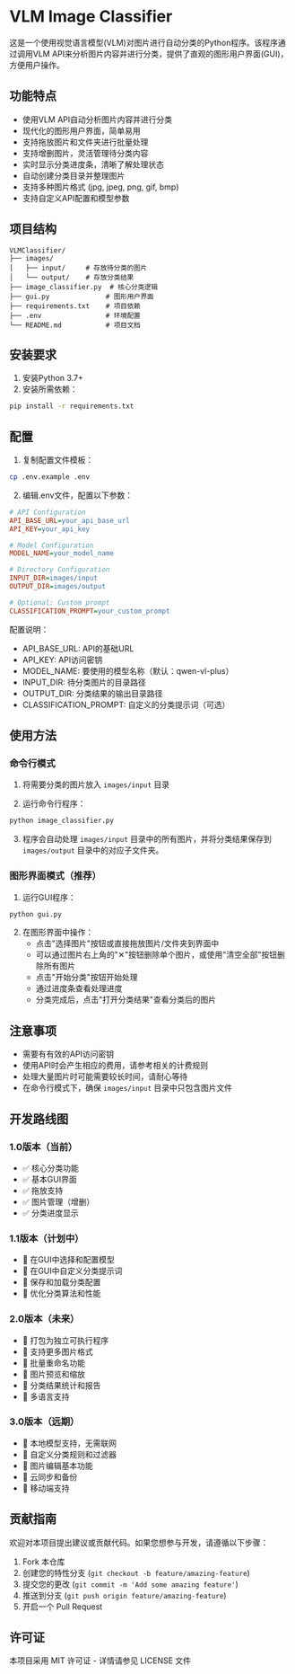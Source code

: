 # VLM Image Classifier

这是一个使用视觉语言模型(VLM)对图片进行自动分类的Python程序。该程序通过调用VLM API来分析图片内容并进行分类，提供了直观的图形用户界面(GUI)，方便用户操作。

## 功能特点

- 使用VLM API自动分析图片内容并进行分类
- 现代化的图形用户界面，简单易用
- 支持拖放图片和文件夹进行批量处理
- 支持增删图片，灵活管理待分类内容
- 实时显示分类进度条，清晰了解处理状态
- 自动创建分类目录并整理图片
- 支持多种图片格式 (jpg, jpeg, png, gif, bmp)
- 支持自定义API配置和模型参数

## 项目结构

```
VLMClassifier/
├── images/
│   ├── input/     # 存放待分类的图片
│   └── output/    # 存放分类结果
├── image_classifier.py  # 核心分类逻辑
├── gui.py              # 图形用户界面
├── requirements.txt    # 项目依赖
├── .env                # 环境配置
└── README.md           # 项目文档
```

## 安装要求

1. 安装Python 3.7+
2. 安装所需依赖：
```bash
pip install -r requirements.txt
```

## 配置

1. 复制配置文件模板：
```bash
cp .env.example .env
```

2. 编辑.env文件，配置以下参数：

```ini
# API Configuration
API_BASE_URL=your_api_base_url
API_KEY=your_api_key

# Model Configuration
MODEL_NAME=your_model_name

# Directory Configuration
INPUT_DIR=images/input
OUTPUT_DIR=images/output

# Optional: Custom prompt
CLASSIFICATION_PROMPT=your_custom_prompt
```

配置说明：
- API_BASE_URL: API的基础URL
- API_KEY: API访问密钥
- MODEL_NAME: 要使用的模型名称（默认：qwen-vl-plus）
- INPUT_DIR: 待分类图片的目录路径
- OUTPUT_DIR: 分类结果的输出目录路径
- CLASSIFICATION_PROMPT: 自定义的分类提示词（可选）

## 使用方法

### 命令行模式

1. 将需要分类的图片放入 `images/input` 目录

2. 运行命令行程序：
```bash
python image_classifier.py
```

3. 程序会自动处理 `images/input` 目录中的所有图片，并将分类结果保存到 `images/output` 目录中的对应子文件夹。

### 图形界面模式（推荐）

1. 运行GUI程序：
```bash
python gui.py
```

2. 在图形界面中操作：
   - 点击"选择图片"按钮或直接拖放图片/文件夹到界面中
   - 可以通过图片右上角的"✕"按钮删除单个图片，或使用"清空全部"按钮删除所有图片
   - 点击"开始分类"按钮开始处理
   - 通过进度条查看处理进度
   - 分类完成后，点击"打开分类结果"查看分类后的图片

## 注意事项

- 需要有有效的API访问密钥
- 使用API时会产生相应的费用，请参考相关的计费规则
- 处理大量图片时可能需要较长时间，请耐心等待
- 在命令行模式下，确保 `images/input` 目录中只包含图片文件

## 开发路线图

### 1.0版本（当前）
- ✅ 核心分类功能
- ✅ 基本GUI界面
- ✅ 拖放支持
- ✅ 图片管理（增删）
- ✅ 分类进度显示

### 1.1版本（计划中）
- 🔲 在GUI中选择和配置模型
- 🔲 在GUI中自定义分类提示词
- 🔲 保存和加载分类配置
- 🔲 优化分类算法和性能

### 2.0版本（未来）
- 🔲 打包为独立可执行程序
- 🔲 支持更多图片格式
- 🔲 批量重命名功能
- 🔲 图片预览和缩放
- 🔲 分类结果统计和报告
- 🔲 多语言支持

### 3.0版本（远期）
- 🔲 本地模型支持，无需联网
- 🔲 自定义分类规则和过滤器
- 🔲 图片编辑基本功能
- 🔲 云同步和备份
- 🔲 移动端支持

## 贡献指南

欢迎对本项目提出建议或贡献代码。如果您想参与开发，请遵循以下步骤：

1. Fork 本仓库
2. 创建您的特性分支 (`git checkout -b feature/amazing-feature`)
3. 提交您的更改 (`git commit -m 'Add some amazing feature'`)
4. 推送到分支 (`git push origin feature/amazing-feature`)
5. 开启一个 Pull Request

## 许可证

本项目采用 MIT 许可证 - 详情请参见 LICENSE 文件
